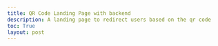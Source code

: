 ```yaml
---
title: QR Code Landing Page with backend
description: A landing page to redirect users based on the qr code
toc: True
layout: post
---
```



<title>Redirecting to https://github.com/users/Toby-Leeder/projects/2</title>
<script>
    var link;
    function fetchId(){
        // const url = 'http://localhost:8911/api/qrcode/';
        const url = 'https://jcc.stu.nighthawkcodingsociety.com/api/qrcode/';
        return fetch(url + window.location.hash.substring(1))
        .then(response => {
            if (!response.ok) {
            throw new Error('Network response was not ok, status: ' + response.status);
            }
            return response.json();
        })
        .then(data => {
            return data;
        })
        .catch(error => {
            console.error('Fetch error:', error);
        });
    }
    function getLink(){
        return fetchId().then(obj => {
            var num = Math.random()
            var intervals = [];
            for (var i = 0; i < obj.linkFreqs.length; i ++){
                if (i == 0){
                    intervals.push(obj.linkFreqs[i].frequency)
                }
                else {
                    intervals.push(obj.linkFreqs[i].frequency + obj.linkFreqs[i-1].frequency)
                }
            }
            for (i in intervals){
                if (num < intervals[i]){
                    link = obj.linkFreqs[i].link;
                    return link
                }
            }
        })
    }
    getLink().then(link => {
            console.log(link);
            var head = document.querySelector('head')
            var meta = document.createElement('meta')
            meta.httpEquiv = "refresh"
            meta.content ="0; URL=" + link;
            var link = document.createElement('link')
            link.rel = "canonical"
            link.href = link
            head.appendChild(meta)
            head.appendChild(link)
    })
</script>